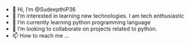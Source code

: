 - 👋 Hi, I’m @SudeepthiP36
- 👀 I’m interested in learning new technologies. I am tech enthusiastic
- 🌱 I’m currently learning python programming language
- 💞️ I’m looking to collaborate on projects related to python.
- 📫 How to reach me ...

<!---
SudeepthiP36/SudeepthiP36 is a ✨ special ✨ repository because its `README.md` (this file) appears on your GitHub profile.
You can click the Preview link to take a look at your changes.
--->
